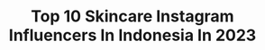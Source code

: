 ---
title: Top 10 Skincare Instagram Influencers In Indonesia In 2023
description: >-
  Find top skincare Instagram influencers in Indonesia in 2023. Most popular hashtags: #skincare #masknesavior #beningsekarang.
platform: Instagram
hits: 835
text_top: Discover the most popular Instagram influencers on inBeat.
text_bottom: inBeat has 835 Instagram influencers like this in Indonesia for you to contact.
profiles:
  - username: "skingasmid"
    fullname: >-
      Fitri
    bio: >-
      Skincare . Beauty 📸 @trizastudio 🍂 @sheisfitri_
    location: "Indonesia"
    followers: 13797
    engagement: 468
    commentsToLikes: 0.197752
    id: cl3w8ztbod9z00i23ifj2oupn
    verified: false
    hashtags: "#modernurban, #azarinecosmetic, #marvelxazarine, #reviewrombongan"
  - username: "dr.nadiaw"
    fullname: >-
      Nadia Wirantari
    bio: >-
      Board certified dermatovenereologist. 📍SUB,ID. @anareclinic.id @adihusada.uw 🗣Skin problems |Skincare |Skin treatments ✉️DM for collab
    location: "Indonesia"
    followers: 15185
    engagement: 669
    commentsToLikes: 0.051887
    id: cl3w8ztgtda3q0i23gpz8s0i6
    verified: false
    hashtags: "#myskintention, #jerawat, #skincare, #treatmentbopeng"
  - username: "lalaaastr"
    fullname: >-
      🫶🏻Lalaahmad
    bio: >-
      ✨ Makeup & skincare ✨ #dryskin ✨ Tiktok @lalaaastr21 ✨ Lemon8 @lalaaastr - Owner @foreverco.id Racun shopee⤵️
    location: "Indonesia"
    followers: 2476
    engagement: 842
    commentsToLikes: 0.031345
    id: ck9wggvt8tcxw0j78lcteyov8
    verified: false
    hashtags: "#makeuplover, #makeuplook, #makeuptutorial, #makeupwisuda"
  - username: "kichaann___"
    fullname: >-
      𝐑𝐢𝐳𝐤𝐢 𝐘𝐮𝐧𝐢𝐚𝐭𝐢, 𝐀𝐦𝐝.𝐊𝐞𝐛, 𝐂𝐁𝐌𝐓
    bio: >-
      Young Midwife 👩🏻‍⚕️ Semulen favorite pat petulai 2018 👸🏼 MSglow by @skincare_yiyin 🍭 -- @amanah_babycare | @amanaahh_shop
    location: "Indonesia"
    followers: 15372
    engagement: 555
    commentsToLikes: 0.077275
    id: ck0w0ehohdsh40i19o7lrkpo4
    verified: false
    hashtags: "#fff, #ootd, #lfl, #lilacaddict"
  - username: "cindyarsinta"
    fullname: >-
      MODEL | MUSE
    bio: >-
      founder @skincarelo.id @cindyarsinta.jpg ambassadors of : @delovelyclinic 2018 // duta @jatimfair 2019 business inquiries 📩 add line "@012zxate"
    location: "Indonesia"
    followers: 6283
    engagement: 1404
    commentsToLikes: 0.041152
    id: ck5py0ukntsii0i11k9m33px3
    verified: false
    hashtags: "#passthebrushchallenge, #kuotanonstop, #mainbarengboba, #pasukancindyteko"
  - username: "dearizky.e"
    fullname: >-
      deyah🌻
    bio: >-
      Endorsement DM ke @dearizky.buss my fav skincare @jglow_distributor01 BA @alodieyewear
    location: "Indonesia"
    followers: 311074
    engagement: 1315
    commentsToLikes: 0.013055
    id: ckap5a975autf0i78x2n5qn6t
    verified: false
    hashtags: "#tantanapp, #shopeepayrp1, #semuarp1, #berawaldaritantan"
  - username: "putrimelatii"
    fullname: >-
      Putri Melati
    bio: >-
      ‎السَّلاَمُ عَلَيْكُمْ @zhofira_ • @ramisa_id — wa +62 81380028407 (brand) line @putrimelatii (olshop) — Skincare Routine👇🏻
    location: "Indonesia"
    followers: 296084
    engagement: 739
    commentsToLikes: 0.010356
    id: ck14huyghc9xl0i19marsb0n6
    verified: false
    hashtags: "#cucitanganpakaicarex, #globalhandwashingday2020, #hairlifebalance, #garniersuperuv"
  - username: "cheanuh"
    fullname: >-
      Chea Nuh
    bio: >-
      🇮🇩📍JAKARTA📍BALI, INDONESIA 🌊 Thallassophile 🎬 Makeup & Skincare 💌 cheanuh@gmail.com
    location: "Indonesia"
    followers: 32062
    engagement: 359
    commentsToLikes: 0.050830
    id: ck15pzhlx0efy0i19c0d8rd8w
    verified: false
    hashtags: "#mylittlesecret, #votrepeau, #partyslay, #cleansebetter"
  - username: "the_rafie"
    fullname: >-
      the_rafie
    bio: >-
      Brand Ambassador Glulagen By @jasman_solah Brand Ambassador @bening__skincare Brand Ambassador @tecnix_indonesia
    location: "Indonesia"
    followers: 255670
    engagement: 105
    commentsToLikes: 0.032278
    id: ckf5r4uijbfs00j23ftj2gjf0
    verified: false
    hashtags: "#ambyar"
  - username: "hijrah_bara"
    fullname: >-
      hijrah bara
    bio: >-
      - BA Of @beningsclinic_jakarta @bening__skincare -team @suplemenfitnesid & @sfidnfits Sponsored Athlete
    location: "Indonesia"
    followers: 144963
    engagement: 217
    commentsToLikes: 0.019418
    id: ckaounl5d11yo0i78ozdy9amh
    verified: false
    hashtags: "#sahabatbening, #beningsekarang, #skintreatment, #oaseindonesia1212"
---